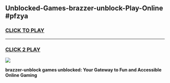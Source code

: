 
## Unblocked-Games-brazzer-unblock-Play-Online #pfzya
<h3>
<a href="https://news.freeplayer.one?title=brazzer-unblock&ref=3">CLICK TO PLAY</a></h3>
<hr>

<h3>
<a href="https://news.freeplayer.one?title=brazzer-unblock&ref=3">CLICK 2 PLAY</a>
  
</h3>

<a href="https://news.freeplayer.one?title=brazzer-unblock&ref=3"><img src="https://clearcache.store/games.png"></a>


**brazzer-unblock games unblocked: Your Gateway to Fun and Accessible Online Gaming**
